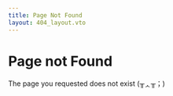 ```yaml
---
title: Page Not Found
layout: 404_layout.vto
---
```


# Page not Found

The page you requested does not exist (╥ᆺ╥；)
